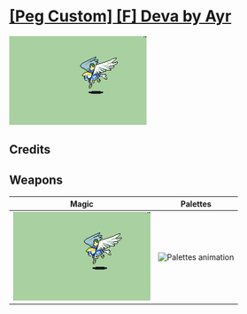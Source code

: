 # [\[Peg Custom\] \[F\] Deva by Ayr](./)

<img src="./6.%20Magic/Magic_000.png" alt="[Peg Custom] [F] Deva by Ayr standing" />

## Credits



## Weapons


|Magic |Palettes |
|  :---: | :---: |
| <img alt="Magic animation" src="./6.%20Magic/Magic.gif" /> | <img alt="Palettes animation" src="./Palettes/Palettes.gif" /> |
